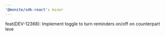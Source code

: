 ```yaml
---
'@monite/sdk-react': minor
---
```


feat(DEV-12368): Implement toggle to turn reminders on/off on counterpart leve
